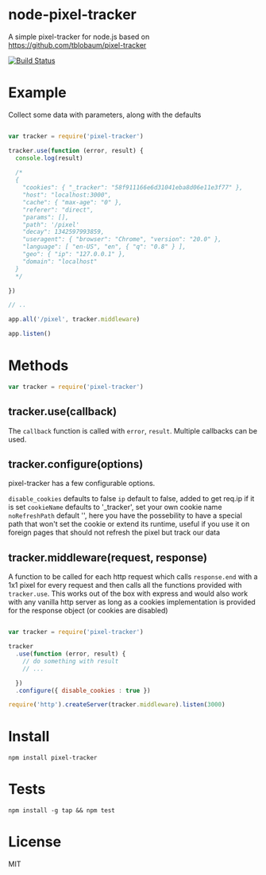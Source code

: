 # node-pixel-tracker  
A simple pixel-tracker for node.js based on https://github.com/tblobaum/pixel-tracker

[![Build Status](https://secure.travis-ci.org/tblobaum/pixel-tracker.png)](http://travis-ci.org/tblobaum/pixel-tracker)



# Example

Collect some data with parameters, along with the defaults

``` js

var tracker = require('pixel-tracker')

tracker.use(function (error, result) {
  console.log(result)
  
  /*
  {
    "cookies": { "_tracker": "58f911166e6d31041eba8d06e11e3f77" },
    "host": "localhost:3000",
    "cache": { "max-age": "0" },
    "referer": "direct",
    "params": [],
    "path": '/pixel'
    "decay": 1342597993859,
    "useragent": { "browser": "Chrome", "version": "20.0" },
    "language": [ "en-US", "en", { "q": "0.8" } ],
    "geo": { "ip": "127.0.0.1" },
    "domain": "localhost"
  }
  */

})

// ..

app.all('/pixel', tracker.middleware)

app.listen()

```

# Methods

``` js
var tracker = require('pixel-tracker')
```

## tracker.use(callback)

The `callback` function is called with `error`, `result`. Multiple callbacks can be used.

## tracker.configure(options)

pixel-tracker has a few configurable options.

`disable_cookies` defaults to false
`ip` default to false, added to get req.ip if it is set
`cookieName` defaults to '_tracker', set your own cookie name
`noRefreshPath` default '', here you have the possebility to have a special path that won't set the cookie or extend its runtime,
useful if you use it on foreign pages that should not refresh the pixel but track our data

## tracker.middleware(request, response)
A function to be called for each http request which calls `response.end` with a 1x1 pixel for every request and then calls all the functions provided with `tracker.use`. This works out of the box with express and would also work with any vanilla http server as long as a cookies implementation is provided for the response object (or cookies are disabled)

``` js

var tracker = require('pixel-tracker')

tracker
  .use(function (error, result) {
    // do something with result
    // ...

  })
  .configure({ disable_cookies : true })

require('http').createServer(tracker.middleware).listen(3000)

```

# Install

`npm install pixel-tracker`

# Tests

`npm install -g tap && npm test`

# License

MIT

